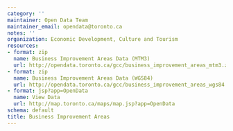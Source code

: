 ```yaml
---
category: ''
maintainer: Open Data Team
maintainer_email: opendata@toronto.ca
notes: ''
organization: Economic Development, Culture and Tourism
resources:
- format: zip
  name: Business Improvement Areas Data (MTM3)
  url: http://opendata.toronto.ca/gcc/business_improvement_areas_mtm3.zip
- format: zip
  name: Business Improvement Areas Data (WGS84)
  url: http://opendata.toronto.ca/gcc/business_improvement_areas_wgs84.zip
- format: jsp?app=OpenData
  name: View Data
  url: http://map.toronto.ca/maps/map.jsp?app=OpenData
schema: default
title: Business Improvement Areas
---
```

